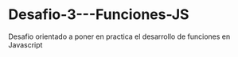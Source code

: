 # Desafio-3---Funciones-JS
Desafio orientado a poner en practica el desarrollo de funciones en Javascript
